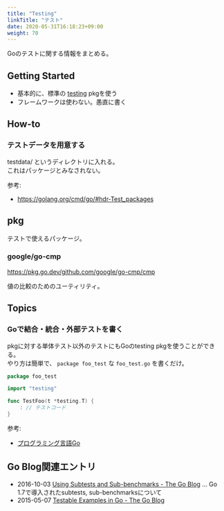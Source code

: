```yaml
---
title: "Testing"
linkTitle: "テスト"
date: 2020-05-31T16:18:23+09:00
weight: 70
---
```


Goのテストに関する情報をまとめる。

## Getting Started

- 基本的に、標準の [testing](https://golang.org/pkg/testing/) pkgを使う
- フレームワークは使わない。愚直に書く

## How-to
### テストデータを用意する

testdata/ というディレクトリに入れる。  
これはパッケージとみなされない。

参考:

- https://golang.org/cmd/go/#hdr-Test_packages

## pkg

テストで使えるパッケージ。

### google/go-cmp

https://pkg.go.dev/github.com/google/go-cmp/cmp

値の比較のためのユーティリティ。

## Topics
### Goで結合・統合・外部テストを書く

pkgに対する単体テスト以外のテストにもGoのtesting pkgを使うことができる。  
やり方は簡単で、 `package foo_test` な `foo_test.go` を書くだけ。

```go
package foo_test

import "testing"

func TestFoo(t *testing.T) {
    : // テストコード
}
```

参考:

- [プログラミング言語Go](http://amzn.to/2tXDqfc)

## Go Blog関連エントリ

- 2016-10-03 [Using Subtests and Sub-benchmarks - The Go Blog](https://blog.golang.org/subtests) ... Go 1.7で導入されたsubtests, sub-benchmarksについて
- 2015-05-07 [Testable Examples in Go - The Go Blog](https://blog.golang.org/examples)
